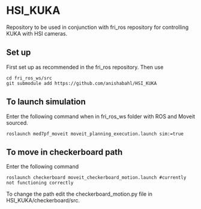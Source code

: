 # HSI_KUKA 
Repository to be used in conjunction with fri_ros repository for controlling KUKA with HSI cameras. 
## Set up 
First set up as recommended in the fri_ros repository. Then use 
``` shell 
cd fri_ros_ws/src
git submodule add https://github.com/anishabahl/HSI_KUKA 
```
## To launch simulation 
Enter the following command when in fri_ros_ws folder with ROS and Moveit sourced.  
``` shell 
roslaunch med7pf_moveit moveit_planning_execution.launch sim:=true 
```

## To move in checkerboard path 
Enter the following command 
``` shell 
roslaunch checkerboard moveit_checkerboard_motion.launch #currently not functioning correctly 
```
To change the path edit the checkerboard_motion.py file in HSI_KUKA/checkerboard/src. 
